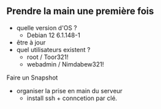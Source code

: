 
## Prendre la main une première fois
 - quelle version d'OS ? 
	 - Debian 12 6.1.148-1
 - être à jour
 - quel utilisateurs existent ?
	 - root / Toor321!
	 - webadmin / Nimdabew321!

Faire un Snapshot

 - organiser la prise en main du serveur
	 - install ssh + conncetion par clé.
